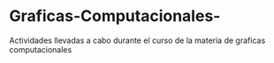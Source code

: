 # Graficas-Computacionales-
Actividades llevadas a cabo durante el curso de la materia de graficas computacionales
